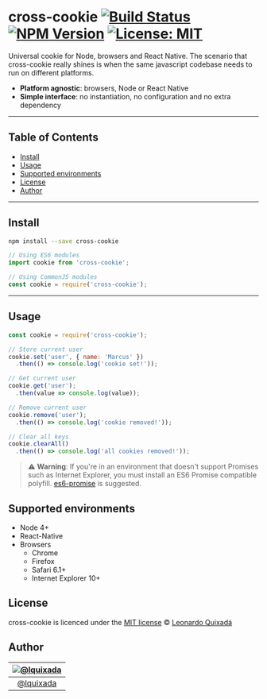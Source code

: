 cross-cookie
[![Build Status](https://travis-ci.org/lquixada/cross-cookie.svg?branch=master)](https://travis-ci.org/lquixada/cross-cookie)
[![NPM Version](https://img.shields.io/npm/v/cross-cookie.svg?branch=master)](https://www.npmjs.com/package/cross-cookie)
[![License: MIT](https://img.shields.io/badge/License-MIT-blue.svg)](https://opensource.org/licenses/MIT)
================

Universal cookie for Node, browsers and React Native. The scenario that cross-cookie really shines is when the same javascript codebase needs to run on different platforms.

- **Platform agnostic**: browsers, Node or React Native
- **Simple interface**: no instantiation, no configuration and no extra dependency

* * *

## Table of Contents

-   [Install](#install)
-   [Usage](#usage)
-   [Supported environments](#supported-environments)
-   [License](#license)
-   [Author](#author)

* * *

## Install

```sh
npm install --save cross-cookie
```

```javascript
// Using ES6 modules
import cookie from 'cross-cookie';

// Using CommonJS modules
const cookie = require('cross-cookie');
```

* * *

## Usage

```javascript
const cookie = require('cross-cookie');

// Store current user
cookie.set('user', { name: 'Marcus' })
  .then(() => console.log('cookie set!'));

// Get current user
cookie.get('user');
  .then(value => console.log(value));

// Remove current user
cookie.remove('user');
  .then(() => console.log('cookie removed!'));

// Clear all keys
cookie.clearAll()
  .then(() => console.log('all cookies removed!'));
```

> ⚠️ **Warning**: If you're in an environment that doesn't support Promises such as Internet Explorer, you must install an ES6 Promise compatible polyfill. [es6-promise](https://github.com/jakearchibald/es6-promise) is suggested.


## Supported environments

* Node 4+
* React-Native
* Browsers
  - Chrome
  - Firefox
  - Safari 6.1+
  - Internet Explorer 10+


## License

cross-cookie is licenced under the [MIT license](https://github.com/lquixada/cross-cookie/blob/master/LICENSE) © [Leonardo Quixadá](https://twitter.com/lquixada/)


## Author

|[![@lquixada](https://avatars0.githubusercontent.com/u/195494?v=4&s=96)](https://github.com/lquixada)|
|:---:|
|[@lquixada](http://www.github.com/lquixada)|
